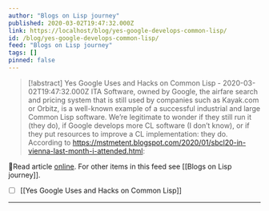 ```yaml
---
author: "Blogs on Lisp journey"
published: 2020-03-02T19:47:32.000Z
link: https://localhost/blog/yes-google-develops-common-lisp/
id: /blog/yes-google-develops-common-lisp/
feed: "Blogs on Lisp journey"
tags: []
pinned: false
---
```

> [!abstract] Yes Google Uses and Hacks on Common Lisp - 2020-03-02T19:47:32.000Z
> ITA Software, owned by Google, the airfare search and pricing system that is still used by companies such as Kayak.com or Orbitz, is a well-known example of a successful industrial and large Common Lisp software. We’re legitimate to wonder if they still run it (they do), if Google develops more CL software (I don’t know), or if they put resources to improve a CL implementation: they do. According to https://mstmetent.blogspot.com/2020/01/sbcl20-in-vienna-last-month-i-attended.html:

🔗Read article [online](https://localhost/blog/yes-google-develops-common-lisp/). For other items in this feed see [[Blogs on Lisp journey]].

- [ ] [[Yes Google Uses and Hacks on Common Lisp]]
- - -

